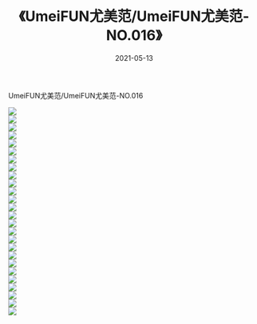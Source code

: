 ﻿---
layout: post
title:  《UmeiFUN尤美范/UmeiFUN尤美范-NO.016》
date:   2021-05-13
img: http://pic.660000.xyz/1:/网络美图/2021/UmeiFUN尤美范/UmeiFUN尤美范-NO.016/000.jpg
categories: [美女, 清纯, 唯美]
---

UmeiFUN尤美范/UmeiFUN尤美范-NO.016

 ![](http://pic.660000.xyz/1:/网络美图/2021/UmeiFUN尤美范/UmeiFUN尤美范-NO.016/001.jpg) <br>![](http://pic.660000.xyz/1:/网络美图/2021/UmeiFUN尤美范/UmeiFUN尤美范-NO.016/002.jpg) <br>![](http://pic.660000.xyz/1:/网络美图/2021/UmeiFUN尤美范/UmeiFUN尤美范-NO.016/003.jpg) <br>![](http://pic.660000.xyz/1:/网络美图/2021/UmeiFUN尤美范/UmeiFUN尤美范-NO.016/004.jpg) <br>![](http://pic.660000.xyz/1:/网络美图/2021/UmeiFUN尤美范/UmeiFUN尤美范-NO.016/005.jpg) <br>![](http://pic.660000.xyz/1:/网络美图/2021/UmeiFUN尤美范/UmeiFUN尤美范-NO.016/006.jpg) <br>![](http://pic.660000.xyz/1:/网络美图/2021/UmeiFUN尤美范/UmeiFUN尤美范-NO.016/007.jpg) <br>![](http://pic.660000.xyz/1:/网络美图/2021/UmeiFUN尤美范/UmeiFUN尤美范-NO.016/008.jpg) <br>![](http://pic.660000.xyz/1:/网络美图/2021/UmeiFUN尤美范/UmeiFUN尤美范-NO.016/009.jpg) <br>![](http://pic.660000.xyz/1:/网络美图/2021/UmeiFUN尤美范/UmeiFUN尤美范-NO.016/010.jpg) <br>![](http://pic.660000.xyz/1:/网络美图/2021/UmeiFUN尤美范/UmeiFUN尤美范-NO.016/011.jpg) <br>![](http://pic.660000.xyz/1:/网络美图/2021/UmeiFUN尤美范/UmeiFUN尤美范-NO.016/012.jpg) <br>![](http://pic.660000.xyz/1:/网络美图/2021/UmeiFUN尤美范/UmeiFUN尤美范-NO.016/013.jpg) <br>![](http://pic.660000.xyz/1:/网络美图/2021/UmeiFUN尤美范/UmeiFUN尤美范-NO.016/014.jpg) <br>![](http://pic.660000.xyz/1:/网络美图/2021/UmeiFUN尤美范/UmeiFUN尤美范-NO.016/015.jpg) <br>![](http://pic.660000.xyz/1:/网络美图/2021/UmeiFUN尤美范/UmeiFUN尤美范-NO.016/016.jpg) <br>![](http://pic.660000.xyz/1:/网络美图/2021/UmeiFUN尤美范/UmeiFUN尤美范-NO.016/017.jpg) <br>![](http://pic.660000.xyz/1:/网络美图/2021/UmeiFUN尤美范/UmeiFUN尤美范-NO.016/018.jpg) <br>![](http://pic.660000.xyz/1:/网络美图/2021/UmeiFUN尤美范/UmeiFUN尤美范-NO.016/019.jpg) <br>![](http://pic.660000.xyz/1:/网络美图/2021/UmeiFUN尤美范/UmeiFUN尤美范-NO.016/020.jpg) <br>![](http://pic.660000.xyz/1:/网络美图/2021/UmeiFUN尤美范/UmeiFUN尤美范-NO.016/021.jpg) <br>![](http://pic.660000.xyz/1:/网络美图/2021/UmeiFUN尤美范/UmeiFUN尤美范-NO.016/022.jpg) <br>![](http://pic.660000.xyz/1:/网络美图/2021/UmeiFUN尤美范/UmeiFUN尤美范-NO.016/023.jpg) <br>![](http://pic.660000.xyz/1:/网络美图/2021/UmeiFUN尤美范/UmeiFUN尤美范-NO.016/024.jpg) <br>![](http://pic.660000.xyz/1:/网络美图/2021/UmeiFUN尤美范/UmeiFUN尤美范-NO.016/025.jpg) <br>![](http://pic.660000.xyz/1:/网络美图/2021/UmeiFUN尤美范/UmeiFUN尤美范-NO.016/026.jpg) <br>